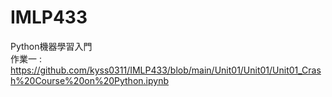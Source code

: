 # IMLP433
Python機器學習入門<br>
作業一 : https://github.com/kyss0311/IMLP433/blob/main/Unit01/Unit01/Unit01_Crash%20Course%20on%20Python.ipynb
